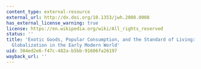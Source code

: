 ```yaml
---
content_type: external-resource
external_url: http://dx.doi.org/10.1353/jwh.2008.0008
has_external_license_warning: true
license: https://en.wikipedia.org/wiki/All_rights_reserved
status: ''
title: 'Exotic Goods, Popular Consumption, and the Standard of Living: Thinking about
  Globalization in the Early Modern World'
uid: 304ed2e6-f47c-482a-b5bb-91606fa26197
wayback_url: ''
---
```

